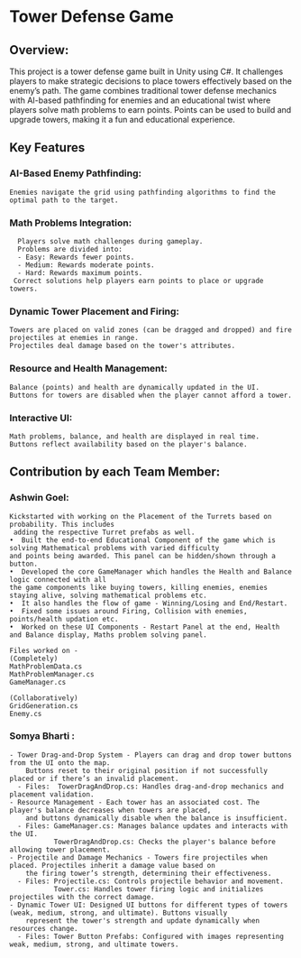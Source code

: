 # Tower Defense Game 
## Overview:
  This project is a tower defense game built in Unity using C#. It challenges players to make strategic decisions to place towers effectively based on the enemy’s path. The game combines traditional tower defense mechanics with AI-based pathfinding for enemies and an educational twist where players solve math problems to earn points. Points can be used to build and upgrade towers, making it a fun and educational experience. 

## Key Features
### AI-Based Enemy Pathfinding: 
    Enemies navigate the grid using pathfinding algorithms to find the optimal path to the target.
### Math Problems Integration:
      Players solve math challenges during gameplay.
      Problems are divided into:
      - Easy: Rewards fewer points.
      - Medium: Rewards moderate points.
      - Hard: Rewards maximum points.
     Correct solutions help players earn points to place or upgrade towers.
### Dynamic Tower Placement and Firing:
    Towers are placed on valid zones (can be dragged and dropped) and fire projectiles at enemies in range.
    Projectiles deal damage based on the tower's attributes.
### Resource and Health Management:
    Balance (points) and health are dynamically updated in the UI.
    Buttons for towers are disabled when the player cannot afford a tower.
### Interactive UI:
    Math problems, balance, and health are displayed in real time.
    Buttons reflect availability based on the player's balance.

## Contribution by each Team Member:
### Ashwin Goel:
    ⁠⁠Kickstarted with working on the Placement of the Turrets based on probability. This includes
     adding the respective Turret prefabs as well.
    •⁠  ⁠⁠Built the end-to-end Educational Component of the game which is solving Mathematical problems with varied difficulty 
    and points being awarded. This panel can be hidden/shown through a button.
    •⁠  ⁠⁠Developed the core GameManager which handles the Health and Balance logic connected with all 
    the game components like buying towers, killing enemies, enemies staying alive, solving mathematical problems etc.
    •⁠  ⁠It also handles the flow of game - Winning/Losing and End/Restart.
    •⁠  ⁠⁠Fixed some issues around Firing, Collision with enemies, points/health updation etc.
    •⁠  ⁠⁠Worked on these UI Components - Restart Panel at the end, Health and Balance display, Maths problem solving panel.
    
    Files worked on - 
    (Completely)
    MathProblemData.cs
    MathProblemManager.cs
    GameManager.cs
    
    (Collaboratively)
    GridGeneration.cs
    Enemy.cs

### Somya Bharti :
    - Tower Drag-and-Drop System - Players can drag and drop tower buttons from the UI onto the map. 
        Buttons reset to their original position if not successfully placed or if there’s an invalid placement.
      - Files:  TowerDragAndDrop.cs: Handles drag-and-drop mechanics and placement validation.
    - Resource Management - Each tower has an associated cost. The player's balance decreases when towers are placed,
        and buttons dynamically disable when the balance is insufficient.
      - Files: GameManager.cs: Manages balance updates and interacts with the UI.
               TowerDragAndDrop.cs: Checks the player's balance before allowing tower placement.
    - Projectile and Damage Mechanics - Towers fire projectiles when placed. Projectiles inherit a damage value based on
        the firing tower’s strength, determining their effectiveness.
      - Files: Projectile.cs: Controls projectile behavior and movement.
               Tower.cs: Handles tower firing logic and initializes projectiles with the correct damage.
    - Dynamic Tower UI: Designed UI buttons for different types of towers (weak, medium, strong, and ultimate). Buttons visually 
        represent the tower's strength and update dynamically when resources change.
      - Files: Tower Button Prefabs: Configured with images representing weak, medium, strong, and ultimate towers.
